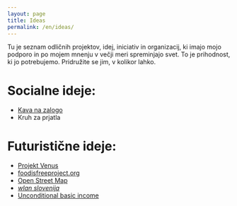 ```yaml
---
layout: page
title: Ideas
permalink: /en/ideas/
---
```

Tu je seznam odličnih projektov, idej, iniciativ in organizacij, ki imajo mojo podporo in po mojem mnenju v večji meri spreminjajo svet. To je prihodnost, ki jo potrebujemo. Pridružite se jim, v kolikor lahko.

# Socialne ideje:
* [Kava na zalogo](http://kavanazalogo.blogspot.si/)
* Kruh za prjatla

# Futuristične ideje:
* [Projekt Venus](https://www.thevenusproject.com/)
* [foodisfreeproject.org](http://foodisfreeproject.org/)
* [Open Street Map](https://www.openstreetmap.org/)
* [_wlan slovenija_](https://wlan-si.net/)
* [Unconditional basic income](http://www.basicincome.org/)
